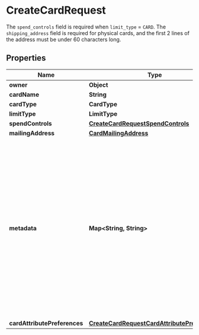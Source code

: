 

# CreateCardRequest

 The `spend_controls` field is required when `limit_type` = `CARD`. The `shipping_address` field is required for physical cards, and the first 2 lines of the address must be under 60 characters long. 

## Properties

| Name | Type | Description | Notes |
|------------ | ------------- | ------------- | -------------|
|**owner** | **Object** |  |  |
|**cardName** | **String** |  |  |
|**cardType** | **CardType** |  |  |
|**limitType** | **LimitType** |  |  |
|**spendControls** | [**CreateCardRequestSpendControls**](CreateCardRequestSpendControls.md) |  |  [optional] |
|**mailingAddress** | [**CardMailingAddress**](CardMailingAddress.md) |  |  [optional] |
|**metadata** | **Map&lt;String, String&gt;** |  Set of key value pairs associated with this object. Please do not store any personally identifiable or sensitive information here. Limitations: maximum of 50 keys, keys cannot exceed 40 characters, values cannot exceed 500 characters.   |  [optional] |
|**cardAttributePreferences** | [**CreateCardRequestCardAttributePreferences**](CreateCardRequestCardAttributePreferences.md) |  |  [optional] |



